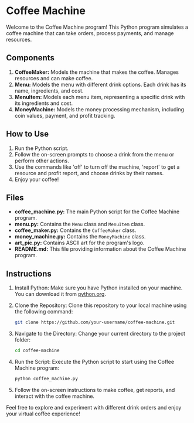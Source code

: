 # Coffee Machine

Welcome to the Coffee Machine program! This Python program simulates a coffee machine that can take orders, process payments, and manage resources.

## Components
1. **CoffeeMaker:** Models the machine that makes the coffee. Manages resources and can make coffee.
2. **Menu:** Models the menu with different drink options. Each drink has its name, ingredients, and cost.
3. **MenuItem:** Models each menu item, representing a specific drink with its ingredients and cost.
4. **MoneyMachine:** Models the money processing mechanism, including coin values, payment, and profit tracking.

## How to Use
1. Run the Python script.
2. Follow the on-screen prompts to choose a drink from the menu or perform other actions.
3. Use the commands like 'off' to turn off the machine, 'report' to get a resource and profit report, and choose drinks by their names.
4. Enjoy your coffee!

## Files
- **coffee_machine.py:** The main Python script for the Coffee Machine program.
- **menu.py:** Contains the `Menu` class and `MenuItem` class.
- **coffee_maker.py:** Contains the `CoffeeMaker` class.
- **money_machine.py:** Contains the `MoneyMachine` class.
- **art_pic.py:** Contains ASCII art for the program's logo.
- **README.md:** This file providing information about the Coffee Machine program.

## Instructions
1. Install Python: Make sure you have Python installed on your machine. You can download it from [python.org](https://www.python.org/).

2. Clone the Repository: Clone this repository to your local machine using the following command:
   ```bash
   git clone https://github.com/your-username/coffee-machine.git
   ```

3. Navigate to the Directory: Change your current directory to the project folder:
   ```bash
   cd coffee-machine
   ```

4. Run the Script: Execute the Python script to start using the Coffee Machine program:
   ```bash
   python coffee_machine.py
   ```

5. Follow the on-screen instructions to make coffee, get reports, and interact with the coffee machine.

Feel free to explore and experiment with different drink orders and enjoy your virtual coffee experience!
